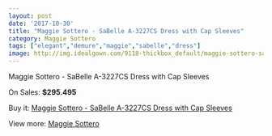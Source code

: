 ```yaml
---
layout: post
date: '2017-10-30'
title: "Maggie Sottero - SaBelle A-3227CS Dress with Cap Sleeves"
category: Maggie Sottero
tags: ["elegant","demure","maggie","sabelle","dress"]
image: http://img.idealgown.com/9118-thickbox_default/maggie-sottero-sabelle-a-3227cs-dress-with-cap-sleeves.jpg
---
```

Maggie Sottero - SaBelle A-3227CS Dress with Cap Sleeves

On Sales: **$295.495**
<a href="https://www.idealgown.com/en/maggie-sottero/3813-maggie-sottero-sabelle-a-3227cs-dress-with-cap-sleeves.html"><amp-img layout="responsive" width="600" height="600" src="//img.idealgown.com/9118-thickbox_default/maggie-sottero-sabelle-a-3227cs-dress-with-cap-sleeves.jpg" alt="Maggie Sottero - SaBelle A-3227CS Dress with Cap Sleeves 0" /></a>
<a href="https://www.idealgown.com/en/maggie-sottero/3813-maggie-sottero-sabelle-a-3227cs-dress-with-cap-sleeves.html"><amp-img layout="responsive" width="600" height="600" src="//img.idealgown.com/9117-thickbox_default/maggie-sottero-sabelle-a-3227cs-dress-with-cap-sleeves.jpg" alt="Maggie Sottero - SaBelle A-3227CS Dress with Cap Sleeves 1" /></a>

Buy it: [Maggie Sottero - SaBelle A-3227CS Dress with Cap Sleeves](https://www.idealgown.com/en/maggie-sottero/3813-maggie-sottero-sabelle-a-3227cs-dress-with-cap-sleeves.html "Maggie Sottero - SaBelle A-3227CS Dress with Cap Sleeves")

View more: [Maggie Sottero](https://www.idealgown.com/en/45-maggie-sottero "Maggie Sottero")
